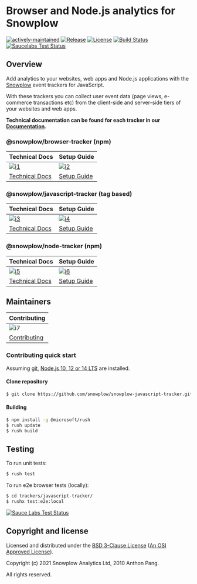 # Browser and Node.js analytics for Snowplow

[![actively-maintained]][tracker-classificiation]
[![Release][release-image]][releases]
[![License][license-image]](LICENSE)
[![Build Status][gh-actions-image]][gh-actions]
[![Saucelabs Test Status][saucelabs-button-image]][saucelabs]

## Overview

Add analytics to your websites, web apps and Node.js applications with the [Snowplow][snowplow] event trackers for JavaScript.

With these trackers you can collect user event data (page views, e-commerce transactions etc) from the
client-side and server-side tiers of your websites and web apps.

**Technical documentation can be found for each tracker in our [Documentation][docs].**

### @snowplow/browser-tracker (npm)

| Technical Docs                              | Setup Guide                          |
|---------------------------------------------|--------------------------------------|
| [![i1][techdocs-image]][tech-docs-browser]  | [![i2][setup-image]][setup-browser]  |
| [Technical Docs][tech-docs-browser]         | [Setup Guide][setup-browser]         |

### @snowplow/javascript-tracker (tag based)

| Technical Docs                         | Setup Guide                     |
|----------------------------------------|---------------------------------|
| [![i3][techdocs-image]][tech-docs-js]  | [![i4][setup-image]][setup-js]  |
| [Technical Docs][tech-docs-js]         | [Setup Guide][setup-js]         |

### @snowplow/node-tracker (npm)

| Technical Docs                           | Setup Guide                       |
|------------------------------------------|-----------------------------------|
| [![i5][techdocs-image]][tech-docs-node]  | [![i6][setup-image]][setup-node]  |
| [Technical Docs][tech-docs-node]         | [Setup Guide][setup-node]         |

## Maintainers

| Contributing                         |
|--------------------------------------|
| ![i7][contributing-image]            |
| [Contributing](CONTRIBUTING.md)      |

### Contributing quick start

Assuming [git](https://git-scm.com/downloads), [Node.js 10, 12 or 14 LTS](https://nodejs.org/en/download/releases/) are installed.

#### Clone repository

```bash
$ git clone https://github.com/snowplow/snowplow-javascript-tracker.git
```

#### Building

```bash
$ npm install -g @microsoft/rush
$ rush update
$ rush build
```

## Testing

To run unit tests:

```bash
$ rush test
```

To run e2e browser tests (locally):

```bash
$ cd trackers/javascript-tracker/
$ rushx test:e2e:local
```

[![Sauce Labs Test Status][saucelabs-matrix-image]][saucelabs]

## Copyright and license

Licensed and distributed under the [BSD 3-Clause License](LICENSE) ([An OSI Approved License][osi]).

Copyright (c) 2021 Snowplow Analytics Ltd, 2010 Anthon Pang.

All rights reserved.

[snowplow]: http://snowplowanalytics.com/
[docker-install]: https://docs.docker.com/install/
[docs]: https://docs.snowplowanalytics.com/docs/collecting-data/collecting-from-own-applications/javascript-trackers/
[tech-docs-browser]: https://docs.snowplowanalytics.com/docs/collecting-data/collecting-from-own-applications/javascript-trackers/browser-tracker/browser-tracker-v3-reference/
[setup-browser]: https://docs.snowplowanalytics.com/docs/collecting-data/collecting-from-own-applications/javascript-trackers/browser-tracker/quick-start-guide/
[tech-docs-js]: https://docs.snowplowanalytics.com/docs/collecting-data/collecting-from-own-applications/javascript-trackers/javascript-tracker/javascript-tracker-v3/
[setup-js]: https://docs.snowplowanalytics.com/docs/collecting-data/collecting-from-own-applications/javascript-trackers/javascript-tracker/web-quick-start-guide/
[tech-docs-node]: https://docs.snowplowanalytics.com/docs/collecting-data/collecting-from-own-applications/javascript-trackers/node-js-tracker/node-js-tracker-v3/
[setup-node]: https://docs.snowplowanalytics.com/docs/collecting-data/collecting-from-own-applications/javascript-trackers/node-js-tracker/node-js-tracker-v3/setup/
[techdocs-image]: https://d3i6fms1cm1j0i.cloudfront.net/github/images/techdocs.png
[setup-image]: https://d3i6fms1cm1j0i.cloudfront.net/github/images/setup.png
[contributing-image]: https://d3i6fms1cm1j0i.cloudfront.net/github/images/contributing.png
[release-image]: https://img.shields.io/github/v/release/snowplow/snowplow-javascript-tracker?sort=semver
[releases]: https://github.com/snowplow/snowplow-javascript-tracker/releases
[gh-actions]: https://github.com/snowplow/snowplow-javascript-tracker/actions
[gh-actions-image]: https://github.com/snowplow/snowplow-javascript-tracker/workflows/Build/badge.svg
[saucelabs]: https://saucelabs.com/u/snowplow
[saucelabs-button-image]: https://img.shields.io/static/v1?style=flat&label=Sauce%20Labs&message=Tested&color=e2231a&logo=sauce-labs
[saucelabs-matrix-image]: https://app.saucelabs.com/browser-matrix/snowplow.svg
[osi]: https://opensource.org/licenses/BSD-3-Clause
[license-image]: https://img.shields.io/npm/l/@snowplow/javascript-tracker
[tracker-classificiation]: https://docs.snowplowanalytics.com/docs/collecting-data/collecting-from-own-applications/tracker-maintenance-classification/
[actively-maintained]: https://img.shields.io/static/v1?style=flat&label=Snowplow&message=Actively%20Maintained&color=6638b8&labelColor=9ba0aa&logo=data:image/png;base64,iVBORw0KGgoAAAANSUhEUgAAABAAAAAQCAMAAAAoLQ9TAAAAeFBMVEVMaXGXANeYANeXANZbAJmXANeUANSQAM+XANeMAMpaAJhZAJeZANiXANaXANaOAM2WANVnAKWXANZ9ALtmAKVaAJmXANZaAJlXAJZdAJxaAJlZAJdbAJlbAJmQAM+UANKZANhhAJ+EAL+BAL9oAKZnAKVjAKF1ALNBd8J1AAAAKHRSTlMAa1hWXyteBTQJIEwRgUh2JjJon21wcBgNfmc+JlOBQjwezWF2l5dXzkW3/wAAAHpJREFUeNokhQOCA1EAxTL85hi7dXv/E5YPCYBq5DeN4pcqV1XbtW/xTVMIMAZE0cBHEaZhBmIQwCFofeprPUHqjmD/+7peztd62dWQRkvrQayXkn01f/gWp2CrxfjY7rcZ5V7DEMDQgmEozFpZqLUYDsNwOqbnMLwPAJEwCopZxKttAAAAAElFTkSuQmCC
